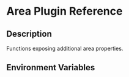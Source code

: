 # Area Plugin Reference

## Description

Functions exposing additional area properties.

## Environment Variables
